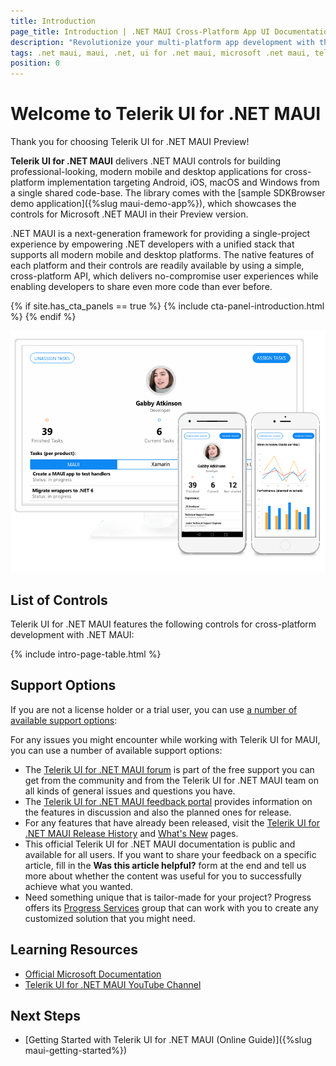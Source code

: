 ```yaml
---
title: Introduction
page_title: Introduction | .NET MAUI Cross-Platform App UI Documentation
description: "Revolutionize your multi-platform app development with the Preview version of Telerik UI for .NET MAUI."
tags: .net maui, maui, .net, ui for .net maui, microsoft .net maui, telerik ui for .net maui
position: 0
---
```


# Welcome to Telerik UI for .NET MAUI

Thank you for choosing Telerik UI for .NET MAUI Preview!

**Telerik UI for .NET MAUI** delivers .NET MAUI controls for building professional-looking, modern mobile and desktop applications for cross-platform implementation targeting Android, iOS, macOS and Windows from a single shared code-base. The library comes with the [sample SDKBrowser demo application]({%slug maui-demo-app%}), which showcases the controls for Microsoft .NET MAUI in their Preview version.

.NET MAUI is a next-generation framework for providing a single-project experience by empowering .NET developers with a unified stack that supports all modern mobile and desktop platforms. The native features of each platform and their controls are readily available by using a simple, cross-platform API, which delivers no-compromise user experiences while enabling developers to share even more code than ever before.

{% if site.has_cta_panels == true %}
{% include cta-panel-introduction.html %}
{% endif %}

![Telerik UI for .NET MAUI](front-image.png)

## List of Controls

Telerik UI for .NET MAUI features the following controls for cross-platform development with .NET MAUI:

{% include intro-page-table.html  %}

## Support Options

If you are not a license holder or a trial user, you can use [a number of available support options](https://www.telerik.com/support/fiddler-everywhere):

For any issues you might encounter while working with Telerik UI for MAUI, you can use a number of available support options:

* The [Telerik UI for .NET MAUI forum](https://www.telerik.com/forums/maui) is part of the free support you can get from the community and from the Telerik UI for .NET MAUI team on all kinds of general issues and questions you have.
* The [Telerik UI for .NET MAUI feedback portal](https://feedback.telerik.com/maui) provides information on the features in discussion and also the planned ones for release.
* For any features that have already been released, visit the [Telerik UI for .NET MAUI Release History](https://www.telerik.com/support/whats-new/maui-ui/release-history) and [What's New](https://www.telerik.com/support/whats-new/maui-ui) pages.
* This official Telerik UI for .NET MAUI documentation is public and available for all users. If you want to share your feedback on a specific article, fill in the **Was this article helpful?** form at the end and tell us more about whether the content was useful for you to successfully achieve what you wanted.
* Need something unique that is tailor-made for your project? Progress offers its [Progress Services](https://www.progress.com/services) group that can work with you to create any customized solution that you might need.

## Learning Resources

* [Official Microsoft Documentation](https://docs.microsoft.com/en-us/dotnet/maui)
* [Telerik UI for .NET MAUI YouTube Channel](https://www.youtube.com/playlist?list=PLvmaC-XMqeBZnCAEuEcW9LsUnfQm65B1N)

## Next Steps

* [Getting Started with Telerik UI for .NET MAUI (Online Guide)]({%slug maui-getting-started%})

